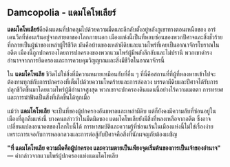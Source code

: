 ## **Damcopolia \- แดมโคโพเลียร์** 

**แดมโคโพเลียร์**คือดินแดนที่ปกคลุมไปด้วยความมืดและลึกลับตั้งอยู่หลังภูเขาทางตอนเหนือของ อาร์เดนวีลที่ซ่อนเร้นอยู่จากสายตาของโลกภายนอก เมืองแห่งนี้เป็นที่หลบซ่อนของพวกปีศาจและสิ่งชั่วร้ายที่กลายเป็นผู้นำของเหล่าผู้ไร้ชีวิต มันคือบ้านของเหล่าผีดิบและแวมไพร์ที่เคยเป็นอาณาจักรโบราณในอดีต เมืองนี้ถูกปกครองโดยการปกครองของพวกแวมไพร์ผู้มีพลังลึกลับและไม่ปรานี พวกเขาดำรงอำนาจจากการยึดครองและการควบคุมวิญญาณและสิ่งมีชีวิตในอาณาจักรนี้

ใน **แดมโคโพเลีย** ชีวิตไม่ใช่สิ่งที่มีความหมายเหมือนกับที่อื่น ๆ ที่นี่คือสถานที่ที่ผู้ที่หลงหายเข้าไปจะต้องทนทุกข์กับการปกครองที่เต็มไปด้วยความโหดร้ายและการล่อลวง บรรดาผีดิบและปีศาจได้รับการปลุกชีวิตขึ้นมาโดยแวมไพร์ผู้มีอำนาจสูงสุด พวกเขาจะปกครองดินแดนนี้อย่างไร้ความเมตตา การทรยศและการฆ่าฟันเป็นสิ่งที่เกิดขึ้นได้ทุกเมื่อ

แม้ว่า **แดมโคโพเลีย** จะเป็นที่ของผู้ปกครองอันธพาลและเหล่าผีดิบ แต่ก็ยังคงมีความลับที่ซ่อนอยู่ในเมืองที่ถูกลืมแห่งนี้ บางคนกล่าวว่าในมืดมิดของ แดมโคโพเลียยังมีสิ่งที่หลงเหลือจากอดีต ซึ่งอาจเปลี่ยนแปลงอนาคตของโลกใบนี้ได้ การหาสมบัติและความรู้ที่ซ่อนเร้นในเมืองแห่งนี้ไม่ใช่เรื่องง่าย เพราะการเจอกับการหลอกลวงและการต่อสู้กับปีศาจคือสิ่งที่นักผจญภัยต้องเผชิญ

**"ที่ แดมโคโพเลีย ความมืดคือผู้ปกครอง และความตายเป็นเพียงจุดเริ่มต้นของการเป็นเจ้าของอำนาจ"** — คำกล่าวจากแวมไพร์ผู้ปกครองแห่งแดมโคโพเลีย